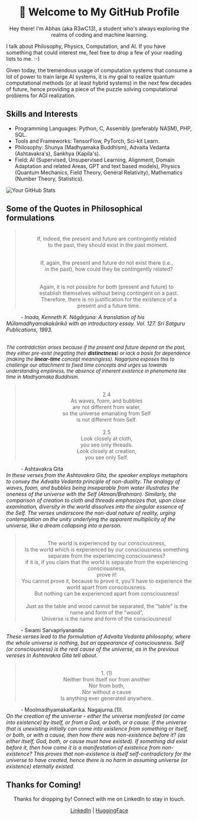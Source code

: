 <!--
**abhaskumarsinha/abhaskumarsinha** is a ✨ _special_ ✨ repository because its `README.md` (this file) appears on your GitHub profile.

Here are some ideas to get you started:

- 🔭 I’m currently working on ...
- 🌱 I’m currently learning ...
- 👯 I’m looking to collaborate on ...
- 🤔 I’m looking for help with ...
- 💬 Ask me about ...
- 📫 How to reach me: ...
- 😄 Pronouns: ...
- ⚡ Fun fact: ...
-->

<h1 align="center">👋 Welcome to My GitHub Profile</h1>

<p align="center">
  Hey there! I'm Abhas (aka R3wC13), a student who's always exploring the realms of coding and machine learning.
</p>


I talk about Philosophy, Physics, Computation, and AI. If you have something that could interest me, feel free to drop a few of your reading lists to me. :-)

Given today, the tremendous usage of computation systems that consume a lot of power to train large AI systems, it is my goal to realize quantum computational methods (or at least hybrid systems) in the next few decades of future, hence providing a piece of the puzzle solving computational problems for AGI realization.

## Skills and Interests

- Programming Languages: Python, C, Assembly (preferably NASM), PHP, SQL.
- Tools and Frameworks: TensorFlow, PyTorch, Sci-kit Learn.
- Philosophy: Shunya (Madhyamaka Buddhism), Advaita Vedanta (Ashtavakra's), Sankhya (Kapila's).
- Field: AI (Supervised, Unsupervised Learning, Alignment, Domain Adaptation and related Areas, GPT and text based models), Physics (Quantum Mechanics, Field Theory, General Relativity), Mathematics (Number Theory, Statistics).

![Your GitHub Stats](https://github-readme-stats.vercel.app/api?username=abhaskumarsinha&show_icons=true&theme=radical)

## Some of the Quotes in Philosophical formulations

<blockquote align='center'>
<br>
  If, indeed, the present and future are contingently related<br>
    &nbsp;&nbsp;to the past, they should exist in the past moment.<br><br>

  If, again, the present and future do not exist there (i.e.,<br>
   &nbsp;&nbsp; in the past), how could they be contingently related?<br><br>

  Again, it is not possible for both (present and future) to<br>
  &nbsp;&nbsp;  establish themselves without being contingent on a past.<br>
  &nbsp;&nbsp;  Therefore, there is no justification for the existence of a<br>
   &nbsp;&nbsp; present and a future time.
    
</blockquote>
&nbsp;&nbsp;&nbsp;&nbsp;&nbsp;&nbsp;&nbsp;&nbsp;&nbsp;&nbsp;- <i size='1'></text>Inada, Kenneth K. Nāgārjuna: A translation of his Mūlamadhyamakakārikā with an introductory essay. Vol. 127. Sri Satguru Publications, 1993.</i><br><br>

<i style="font-size: small;">The contradiction arises because if the present and future depend on the past, they either pre-exist (negating their <b>distinctness</b>) or lack a basis for dependence (making the <b>linear-time</b> concept meaningless). Nagarjuna exposes this to challenge our attachment to fixed time concepts and urges us towards understanding emptiness, the absence of inherent existence in phenomena like time in Madhyamaka Buddhism.</i>


<blockquote align='center'>
<br>
2.4<br>
As waves, foam, and bubbles<br>
are not different from water,<br>
so the universe emanating from Self<br>
is not different from Self.<br><br>
2.5<br>
Look closely at cloth,<br>
you see only threads.<br>
Look closely at creation,<br>
you see only Self. <br>

</blockquote>
&nbsp;&nbsp;&nbsp;&nbsp;&nbsp;&nbsp;&nbsp;&nbsp;&nbsp;&nbsp;- Ashtavakra Gita

<br>
<i align='justify'>In these verses from the Ashtavakra Gita, the speaker employs metaphors to convey the Advaita Vedanta principle of non-duality. The analogy of waves, foam, and bubbles being inseparable from water illustrates the oneness of the universe with the Self (Atman/Brahman). Similarly, the comparison of creation to cloth and threads emphasizes that, upon close examination, diversity in the world dissolves into the singular essence of the Self. The verses underscore the non-dual nature of reality, urging contemplation on the unity underlying the apparent multiplicity of the universe, like a dream collapsing into a person.</i>



<blockquote align='center'>
<br>
The world is experienced by our consciousness,<br>
Is the world which is experienced by our consciousness something separate from the experiencing consciousness?<br>
if it is, if you claim that the world is separate from the experiencing consciousness,<br>
prove it!<br>
You cannot prove it, because to prove it, you'll have to experience the world apart from consciousness.<br>
But nothing can be experienced apart from consciousness!<br>
<br>
Just as the table and wood cannot be separated, the "table" is the name and form of the "wood",<br>
Universe is the name and form of the consciousness!<br>


</blockquote>
&nbsp;&nbsp;&nbsp;&nbsp;&nbsp;&nbsp;&nbsp;&nbsp;&nbsp;&nbsp;- Swami Sarvapriyananda

<br>
<i align='justify'>These verses lead to the formulation of Advaita Vedanta philosophy, where the whole universe is nothing, but an appearance of consciousness. Self (or consciousness) is the real cause of the universe, as in the previous vereses in Ashtavakra Gita tell about.</i>


<blockquote align='center'>
<br>
1. (1)<br>
Neither from itself nor from another<br>
Nor from both,<br>
Nor without a cause<br>
Is anything ever generated anywhere.<br>

</blockquote>
&nbsp;&nbsp;&nbsp;&nbsp;&nbsp;&nbsp;&nbsp;&nbsp;&nbsp;&nbsp;- MoolmadhyamakaKarika. Nagajurna.(1)I.

<br>
<i align='justify'>On the creation of the universe - either the universe manifested (or came into existence) by itself, or from a God, or both, or a cause. If the universe that is unexisting initially can come into existence from something or itself, or both, or with a cause, then how there was non-existence before it? (as either itself, God, both, or cause must have existed). If something did exist before it, then how come it is a manifestation of existence from non-existence? This proves that non-existence is itself self-contradictory for the universe to have created, hence there is no harm in assuming universe (or existence) eternally existed.</i>



## Thanks for Coming!

<p align="center">
  Thanks for dropping by! Connect with me on LinkedIn to stay in touch.
</p>

<p align="center">
  <a href="https://www.linkedin.com/in/abhas-kumar-sinha/">LinkedIn</a> | <a href="https://huggingface.co/abhaskumarsinha">HuggingFace</a>
</p>

